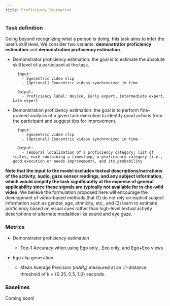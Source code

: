 ```yaml
---
title: Proficiency Estimation
---
```


### Task definition
Going beyond recognizing what a person is doing, this task aims to infer the user’s skill level. We consider two variants: **demonstrator proficiency estimation** and **demonstration proficiency estimation**.

* Demonstrator proficiency estimation: the goal is to estimate the absolute skill level of a participant at the task.

        Input:
          - Egocentric video clip
          - [Optional] Exocentric videos synchronized in time

        Output:
          - Proficiency label: Novice, Early expert, Intermediate expert, Late expert


* Demonstration proficiency estimation: the goal is to perform fine-grained analysis of a given task execution to identify good actions from the participant and suggest tips for improvement.  

        Input:
          - Egocentric video clip
          - [Optional] Exocentric videos synchronized in time

        Output:
          - Temporal localization of a proficiency category: list of tuples, each containing a timestamp, a proficiency category (i.e., good execution or needs improvement), and its probability
          

**Note that the input to the model excludes textual descriptions/narrations of the activity, audio, gaze sensor readings, and any subject information, which would simplify the task significantly at the expense of general applicability since these signals are typically not available for in-the-wild video.** We believe the formulation proposed here will encourage the development of video-based methods that (1) do not rely on explicit subject information such as gender, age, ethnicity, etc., and (2) learn to estimate proficiency based on visual cues rather than high-level textual activity descriptions or alternate modalities like sound and eye gaze.

### Metrics
* Demonstrator proficiency estimation
  - Top-1 Accuracy when using Ego only , Exo only, and Ego+Exo views 

* Ego clip generation  
  - Mean Average Precision ($mAP_k$) measured at an L1-distance threshold of k = {0.25, 0.5, 1.0} seconds. 

### Baselines
Coming soon!

